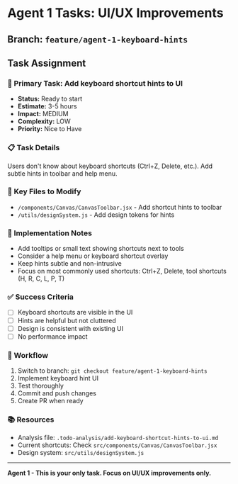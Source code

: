 # Agent 1 Tasks: UI/UX Improvements

## Branch: `feature/agent-1-keyboard-hints`

## Task Assignment

### 🎯 Primary Task: Add keyboard shortcut hints to UI
- **Status:** Ready to start
- **Estimate:** 3-5 hours
- **Impact:** MEDIUM
- **Complexity:** LOW
- **Priority:** Nice to Have

### 📋 Task Details
Users don't know about keyboard shortcuts (Ctrl+Z, Delete, etc.). Add subtle hints in toolbar and help menu.

### 🎯 Key Files to Modify
- `/components/Canvas/CanvasToolbar.jsx` - Add shortcut hints to toolbar
- `/utils/designSystem.js` - Add design tokens for hints

### 📝 Implementation Notes
- Add tooltips or small text showing shortcuts next to tools
- Consider a help menu or keyboard shortcut overlay
- Keep hints subtle and non-intrusive
- Focus on most commonly used shortcuts: Ctrl+Z, Delete, tool shortcuts (H, R, C, L, P, T)

### ✅ Success Criteria
- [ ] Keyboard shortcuts are visible in the UI
- [ ] Hints are helpful but not cluttered
- [ ] Design is consistent with existing UI
- [ ] No performance impact

### 🔄 Workflow
1. Switch to branch: `git checkout feature/agent-1-keyboard-hints`
2. Implement keyboard hint UI
3. Test thoroughly
4. Commit and push changes
5. Create PR when ready

### 📚 Resources
- Analysis file: `.todo-analysis/add-keyboard-shortcut-hints-to-ui.md`
- Current shortcuts: Check `src/components/Canvas/CanvasToolbar.jsx`
- Design system: `src/utils/designSystem.js`

---
**Agent 1 - This is your only task. Focus on UI/UX improvements only.**